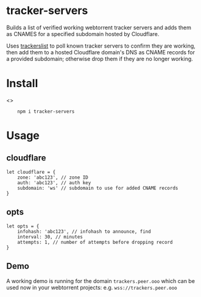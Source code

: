 # tracker-servers
Builds a list of verified working webtorrent tracker servers and adds them as CNAMES for a specified subdomain hosted by Cloudflare.

Uses [trackerslist](https://github.com/ngosang/trackerslist) to poll known tracker servers to confirm they are working, then add them to a hosted Cloudflare domain's DNS as CNAME records for a provided subdomain; otherwise drop them if they are no longer working.

# Install
<<heroku button>>
```
    npm i tracker-servers
```

# Usage

## cloudflare
```
let cloudflare = {
    zone: 'abc123', // zone ID
    auth: 'abc123', // auth key
    subdomain: 'ws' // subdomain to use for added CNAME records
}
```

## opts
```
let opts = {
    infohash: 'abc123', // infohash to announce, find
    interval: 30, // minutes
    attempts: 1, // number of attempts before dropping record
}
```

## Demo
A working demo is running for the domain `trackers.peer.ooo` which can be used now in your webtorrent projects: e.g. `wss://trackers.peer.ooo`
